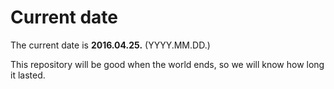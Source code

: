 # Current date

The current date is **2016.04.25.** (YYYY.MM.DD.)

This repository will be good when the world ends, so we will know how long it lasted.